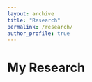 ```yaml
---
layout: archive
title: "Research"
permalink: /research/
author_profile: true
---
```


# My Research

